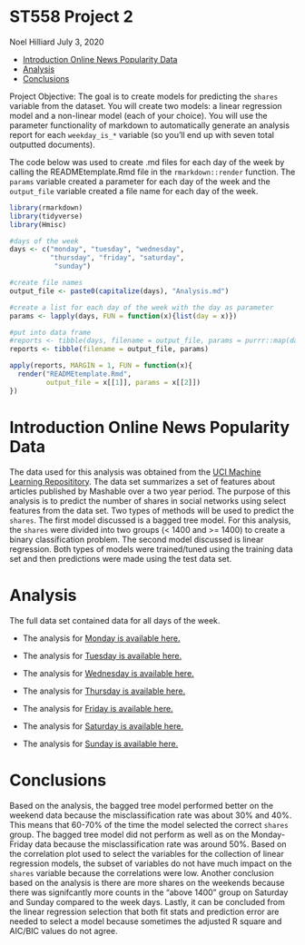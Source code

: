 ST558 Project 2
================
Noel Hilliard
July 3, 2020

  - [Introduction Online News Popularity
    Data](#introduction-online-news-popularity-data)
  - [Analysis](#analysis)
  - [Conclusions](#conclusions)

Project Objective: The goal is to create models for predicting the
`shares` variable from the dataset. You will create two models: a linear
regression model and a non-linear model (each of your choice). You will
use the parameter functionality of markdown to automatically generate an
analysis report for each `weekday_is_*` variable (so you’ll end up with
seven total outputted documents).

The code below was used to create .md files for each day of the week by
calling the READMEtemplate.Rmd file in the `rmarkdown::render` function.
The `params` variable created a parameter for each day of the week and
the `output_file` variable created a file name for each day of the week.

``` r
library(rmarkdown)
library(tidyverse)
library(Hmisc)

#days of the week
days <- c("monday", "tuesday", "wednesday",
          "thursday", "friday", "saturday",
           "sunday")

#create file names
output_file <- paste0(capitalize(days), "Analysis.md")

#create a list for each day of the week with the day as parameter
params <- lapply(days, FUN = function(x){list(day = x)})

#put into data frame
#reports <- tibble(days, filename = output_file, params = purrr::map(days, ~list(day = .)))
reports <- tibble(filename = output_file, params)
```

``` r
apply(reports, MARGIN = 1, FUN = function(x){
  render("READMEtemplate.Rmd", 
         output_file = x[[1]], params = x[[2]])
})
```

# Introduction Online News Popularity Data

The data used for this analysis was obtained from the [UCI Machine
Learning
Reposititory](https://archive.ics.uci.edu/ml/datasets/Online+News+Popularity).
The data set summarizes a set of features about articles published by
Mashable over a two year period. The purpose of this analysis is to
predict the number of shares in social networks using select features
from the data set. Two types of methods will be used to predict the
`shares`. The first model discussed is a bagged tree model. For this
analysis, the `shares` were divided into two groups (\< 1400 and \>=
1400) to create a binary classification problem. The second model
discussed is linear regression. Both types of models were trained/tuned
using the training data set and then predictions were made using
the test data set.

# Analysis

The full data set contained data for all days of the week.

  - The analysis for [Monday is available here.](MondayAnalysis.md)

  - The analysis for [Tuesday is available here.](TuesdayAnalysis.md)

  - The analysis for [Wednesday is available here.](WednesdayAnalysis.md)

  - The analysis for [Thursday is available here.](ThursdayAnalysis.md)

  - The analysis for [Friday is available here.](FridayAnalysis.md)

  - The analysis for [Saturday is available here.](SaturdayAnalysis.md)

  - The analysis for [Sunday is available here.](SundayAnalysis.md)

# Conclusions

Based on the analysis, the bagged tree model performed better on the
weekend data because the misclassification rate was about 30% and 40%.
This means that 60-70% of the time the model selected the correct
`shares` group. The bagged tree model did not perform as well as on the
Monday-Friday data because the misclassification rate was around 50%.
Based on the correlation plot used to select the variables for the
collection of linear regression models, the subset of variables do not
have much impact on the `shares` variable because the correlations were
low. Another conclusion based on the analysis is there are more shares
on the weekends because there was signifcantly more counts in the “above
1400” group on Saturday and Sunday compared to the week days. Lastly, it
can be concluded from the linear regression selection that both fit
stats and prediction error are needed to select a model because
sometimes the adjusted R square and AIC/BIC values do not agree.
